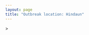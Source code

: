 ```yaml
---
layout: page
title: "Outbreak location: Hindaun"
---
```

<div id="mapid">
<script src="https://buda-magenta.github.io/hazard_map/load_map.js"></script>
><script>
var marker_outbreak = L.marker([26.732501, 77.036312],{"autoPan": true}).addTo(map); marker_outbreak.bindTooltip("Hindaun").openTooltip();

var circle_1 = L.circle([26.915458, 75.818982], {"pane": "markerPane", "color": "red", "fill": true, "fillOpacity": 0.2, "fillRule": "evenodd", "lineCap": "round", "lineJoin": "round", "opacity": 1.0, "radius": 143175, "stroke": true, "weight": 3}).addTo(map);
circle_1.bindTooltip("Jaipur<br>rank: 1<br>hazard index: 0.143175")
circle_1.bindPopup('<a href="https://buda-magenta.github.io/hazard_map/Jaipur">Jaipur</a>')

var circle_2 = L.circle([25.196826, 76.000893], {"pane": "markerPane", "color": "red", "fill": true, "fillOpacity": 0.2, "fillRule": "evenodd", "lineCap": "round", "lineJoin": "round", "opacity": 1.0, "radius": 35996, "stroke": true, "weight": 3}).addTo(map);
circle_2.bindTooltip("Kota<br>rank: 2<br>hazard index: 0.035996")
circle_2.bindPopup('<a href="https://buda-magenta.github.io/hazard_map/Kota">Kota</a>')

var circle_3 = L.circle([27.639077, 76.614452], {"pane": "markerPane", "color": "red", "fill": true, "fillOpacity": 0.2, "fillRule": "evenodd", "lineCap": "round", "lineJoin": "round", "opacity": 1.0, "radius": 27017, "stroke": true, "weight": 3}).addTo(map);
circle_3.bindTooltip("Alwar<br>rank: 3<br>hazard index: 0.027018")
circle_3.bindPopup('<a href="https://buda-magenta.github.io/hazard_map/Alwar">Alwar</a>')

var circle_4 = L.circle([27.175255, 78.009816], {"pane": "markerPane", "color": "red", "fill": true, "fillOpacity": 0.2, "fillRule": "evenodd", "lineCap": "round", "lineJoin": "round", "opacity": 1.0, "radius": 17624, "stroke": true, "weight": 3}).addTo(map);
circle_4.bindTooltip("Agra<br>rank: 4<br>hazard index: 0.017625")
circle_4.bindPopup('<a href="https://buda-magenta.github.io/hazard_map/Agra">Agra</a>')

var circle_5 = L.circle([27.633333, 77.583333], {"pane": "markerPane", "color": "red", "fill": true, "fillOpacity": 0.2, "fillRule": "evenodd", "lineCap": "round", "lineJoin": "round", "opacity": 1.0, "radius": 15727, "stroke": true, "weight": 3}).addTo(map);
circle_5.bindTooltip("Mathura<br>rank: 5<br>hazard index: 0.015727")
circle_5.bindPopup('<a href="https://buda-magenta.github.io/hazard_map/Mathura">Mathura</a>')

var circle_6 = L.circle([28.402979, 77.310384], {"pane": "markerPane", "color": "red", "fill": true, "fillOpacity": 0.2, "fillRule": "evenodd", "lineCap": "round", "lineJoin": "round", "opacity": 1.0, "radius": 15461, "stroke": true, "weight": 3}).addTo(map);
circle_6.bindTooltip("Faridabad<br>rank: 6<br>hazard index: 0.015461")
circle_6.bindPopup('<a href="https://buda-magenta.github.io/hazard_map/Faridabad">Faridabad</a>')

var circle_7 = L.circle([26.229141, 76.304533], {"pane": "markerPane", "color": "red", "fill": true, "fillOpacity": 0.2, "fillRule": "evenodd", "lineCap": "round", "lineJoin": "round", "opacity": 1.0, "radius": 13411, "stroke": true, "weight": 3}).addTo(map);
circle_7.bindTooltip("Sawai Madhopur<br>rank: 7<br>hazard index: 0.013412")
circle_7.bindPopup('<a href="https://buda-magenta.github.io/hazard_map/Sawai_Madhopur">Sawai Madhopur</a>')

var circle_8 = L.circle([19.794750, 75.077922], {"pane": "markerPane", "color": "red", "fill": true, "fillOpacity": 0.2, "fillRule": "evenodd", "lineCap": "round", "lineJoin": "round", "opacity": 1.0, "radius": 11910, "stroke": true, "weight": 3}).addTo(map);
circle_8.bindTooltip("Gangapur<br>rank: 8<br>hazard index: 0.011911")
circle_8.bindPopup('<a href="https://buda-magenta.github.io/hazard_map/Gangapur">Gangapur</a>')

var circle_9 = L.circle([26.203725, 78.157363], {"pane": "markerPane", "color": "red", "fill": true, "fillOpacity": 0.2, "fillRule": "evenodd", "lineCap": "round", "lineJoin": "round", "opacity": 1.0, "radius": 11367, "stroke": true, "weight": 3}).addTo(map);
circle_9.bindTooltip("Gwalior<br>rank: 9<br>hazard index: 0.011367")
circle_9.bindPopup('<a href="https://buda-magenta.github.io/hazard_map/Gwalior">Gwalior</a>')

var circle_10 = L.circle([27.265212, 77.369126], {"pane": "markerPane", "color": "red", "fill": true, "fillOpacity": 0.2, "fillRule": "evenodd", "lineCap": "round", "lineJoin": "round", "opacity": 1.0, "radius": 11350, "stroke": true, "weight": 3}).addTo(map);
circle_10.bindTooltip("Bharatpur<br>rank: 10<br>hazard index: 0.011350")
circle_10.bindPopup('<a href="https://buda-magenta.github.io/hazard_map/Bharatpur">Bharatpur</a>')

var circle_11 = L.circle([28.428262, 77.002700], {"pane": "markerPane", "color": "red", "fill": true, "fillOpacity": 0.2, "fillRule": "evenodd", "lineCap": "round", "lineJoin": "round", "opacity": 1.0, "radius": 9460, "stroke": true, "weight": 3}).addTo(map);
circle_11.bindTooltip("Gurgaon<br>rank: 11<br>hazard index: 0.009461")
circle_11.bindPopup('<a href="https://buda-magenta.github.io/hazard_map/Gurgaon">Gurgaon</a>')

var circle_12 = L.circle([27.876990, 78.137290], {"pane": "markerPane", "color": "red", "fill": true, "fillOpacity": 0.2, "fillRule": "evenodd", "lineCap": "round", "lineJoin": "round", "opacity": 1.0, "radius": 9414, "stroke": true, "weight": 3}).addTo(map);
circle_12.bindTooltip("Aligarh<br>rank: 12<br>hazard index: 0.009415")
circle_12.bindPopup('<a href="https://buda-magenta.github.io/hazard_map/Aligarh">Aligarh</a>')

var circle_13 = L.circle([26.122147, 75.663754], {"pane": "markerPane", "color": "red", "fill": true, "fillOpacity": 0.2, "fillRule": "evenodd", "lineCap": "round", "lineJoin": "round", "opacity": 1.0, "radius": 7703, "stroke": true, "weight": 3}).addTo(map);
circle_13.bindTooltip("Tonk<br>rank: 13<br>hazard index: 0.007704")
circle_13.bindPopup('<a href="https://buda-magenta.github.io/hazard_map/Tonk">Tonk</a>')

var circle_14 = L.circle([27.177366, 78.389912], {"pane": "markerPane", "color": "red", "fill": true, "fillOpacity": 0.2, "fillRule": "evenodd", "lineCap": "round", "lineJoin": "round", "opacity": 1.0, "radius": 6639, "stroke": true, "weight": 3}).addTo(map);
circle_14.bindTooltip("Firozabad<br>rank: 14<br>hazard index: 0.006640")
circle_14.bindPopup('<a href="https://buda-magenta.github.io/hazard_map/Firozabad">Firozabad</a>')

var circle_15 = L.circle([26.469100, 74.639000], {"pane": "markerPane", "color": "red", "fill": true, "fillOpacity": 0.2, "fillRule": "evenodd", "lineCap": "round", "lineJoin": "round", "opacity": 1.0, "radius": 6582, "stroke": true, "weight": 3}).addTo(map);
circle_15.bindTooltip("Ajmer<br>rank: 15<br>hazard index: 0.006583")
circle_15.bindPopup('<a href="https://buda-magenta.github.io/hazard_map/Ajmer">Ajmer</a>')

var circle_16 = L.circle([28.651718, 77.221939], {"pane": "markerPane", "color": "red", "fill": true, "fillOpacity": 0.2, "fillRule": "evenodd", "lineCap": "round", "lineJoin": "round", "opacity": 1.0, "radius": 4530, "stroke": true, "weight": 3}).addTo(map);
circle_16.bindTooltip("Delhi<br>rank: 16<br>hazard index: 0.004530")
circle_16.bindPopup('<a href="https://buda-magenta.github.io/hazard_map/Delhi">Delhi</a>')

var circle_17 = L.circle([26.296772, 73.035143], {"pane": "markerPane", "color": "red", "fill": true, "fillOpacity": 0.2, "fillRule": "evenodd", "lineCap": "round", "lineJoin": "round", "opacity": 1.0, "radius": 4398, "stroke": true, "weight": 3}).addTo(map);
circle_17.bindTooltip("Jodhpur<br>rank: 17<br>hazard index: 0.004399")
circle_17.bindPopup('<a href="https://buda-magenta.github.io/hazard_map/Jodhpur">Jodhpur</a>')

var circle_18 = L.circle([25.500000, 75.833333], {"pane": "markerPane", "color": "red", "fill": true, "fillOpacity": 0.2, "fillRule": "evenodd", "lineCap": "round", "lineJoin": "round", "opacity": 1.0, "radius": 2570, "stroke": true, "weight": 3}).addTo(map);
circle_18.bindTooltip("Bundi<br>rank: 18<br>hazard index: 0.002570")
circle_18.bindPopup('<a href="https://buda-magenta.github.io/hazard_map/Bundi">Bundi</a>')

var circle_19 = L.circle([19.075990, 72.877393], {"pane": "markerPane", "color": "red", "fill": true, "fillOpacity": 0.2, "fillRule": "evenodd", "lineCap": "round", "lineJoin": "round", "opacity": 1.0, "radius": 2459, "stroke": true, "weight": 3}).addTo(map);
circle_19.bindTooltip("Mumbai<br>rank: 19<br>hazard index: 0.002459")
circle_19.bindPopup('<a href="https://buda-magenta.github.io/hazard_map/Mumbai">Mumbai</a>')

var circle_20 = L.circle([23.021624, 72.579707], {"pane": "markerPane", "color": "red", "fill": true, "fillOpacity": 0.2, "fillRule": "evenodd", "lineCap": "round", "lineJoin": "round", "opacity": 1.0, "radius": 2349, "stroke": true, "weight": 3}).addTo(map);
circle_20.bindTooltip("Ahmedabad<br>rank: 20<br>hazard index: 0.002349")
circle_20.bindPopup('<a href="https://buda-magenta.github.io/hazard_map/Ahmedabad">Ahmedabad</a>')

var circle_21 = L.circle([26.166667, 77.500000], {"pane": "markerPane", "color": "red", "fill": true, "fillOpacity": 0.2, "fillRule": "evenodd", "lineCap": "round", "lineJoin": "round", "opacity": 1.0, "radius": 2163, "stroke": true, "weight": 3}).addTo(map);
circle_21.bindTooltip("Morena<br>rank: 21<br>hazard index: 0.002163")
circle_21.bindPopup('<a href="https://buda-magenta.github.io/hazard_map/Morena">Morena</a>')

var circle_22 = L.circle([26.500000, 78.750000], {"pane": "markerPane", "color": "red", "fill": true, "fillOpacity": 0.2, "fillRule": "evenodd", "lineCap": "round", "lineJoin": "round", "opacity": 1.0, "radius": 2129, "stroke": true, "weight": 3}).addTo(map);
circle_22.bindTooltip("Bhind<br>rank: 22<br>hazard index: 0.002129")
circle_22.bindPopup('<a href="https://buda-magenta.github.io/hazard_map/Bhind">Bhind</a>')

var circle_23 = L.circle([25.375241, 77.828119], {"pane": "markerPane", "color": "red", "fill": true, "fillOpacity": 0.2, "fillRule": "evenodd", "lineCap": "round", "lineJoin": "round", "opacity": 1.0, "radius": 1941, "stroke": true, "weight": 3}).addTo(map);
circle_23.bindTooltip("Shivpuri<br>rank: 23<br>hazard index: 0.001942")
circle_23.bindPopup('<a href="https://buda-magenta.github.io/hazard_map/Shivpuri">Shivpuri</a>')

var circle_24 = L.circle([28.015929, 73.317137], {"pane": "markerPane", "color": "red", "fill": true, "fillOpacity": 0.2, "fillRule": "evenodd", "lineCap": "round", "lineJoin": "round", "opacity": 1.0, "radius": 1795, "stroke": true, "weight": 3}).addTo(map);
circle_24.bindTooltip("Bikaner<br>rank: 24<br>hazard index: 0.001795")
circle_24.bindPopup('<a href="https://buda-magenta.github.io/hazard_map/Bikaner">Bikaner</a>')

var circle_25 = L.circle([25.488773, 74.699613], {"pane": "markerPane", "color": "red", "fill": true, "fillOpacity": 0.2, "fillRule": "evenodd", "lineCap": "round", "lineJoin": "round", "opacity": 1.0, "radius": 1572, "stroke": true, "weight": 3}).addTo(map);
circle_25.bindTooltip("Bhilwara<br>rank: 25<br>hazard index: 0.001572")
circle_25.bindPopup('<a href="https://buda-magenta.github.io/hazard_map/Bhilwara">Bhilwara</a>')

var circle_26 = L.circle([26.588559, 74.861097], {"pane": "markerPane", "color": "red", "fill": true, "fillOpacity": 0.2, "fillRule": "evenodd", "lineCap": "round", "lineJoin": "round", "opacity": 1.0, "radius": 1550, "stroke": true, "weight": 3}).addTo(map);
circle_26.bindTooltip("Kishangarh<br>rank: 26<br>hazard index: 0.001551")
circle_26.bindPopup('<a href="https://buda-magenta.github.io/hazard_map/Kishangarh">Kishangarh</a>')

var circle_27 = L.circle([28.195647, 76.616518], {"pane": "markerPane", "color": "red", "fill": true, "fillOpacity": 0.2, "fillRule": "evenodd", "lineCap": "round", "lineJoin": "round", "opacity": 1.0, "radius": 1543, "stroke": true, "weight": 3}).addTo(map);
circle_27.bindTooltip("Rewari<br>rank: 27<br>hazard index: 0.001543")
circle_27.bindPopup('<a href="https://buda-magenta.github.io/hazard_map/Rewari">Rewari</a>')

var circle_28 = L.circle([27.662826, 75.027926], {"pane": "markerPane", "color": "red", "fill": true, "fillOpacity": 0.2, "fillRule": "evenodd", "lineCap": "round", "lineJoin": "round", "opacity": 1.0, "radius": 1532, "stroke": true, "weight": 3}).addTo(map);
circle_28.bindTooltip("Sikar<br>rank: 28<br>hazard index: 0.001533")
circle_28.bindPopup('<a href="https://buda-magenta.github.io/hazard_map/Sikar">Sikar</a>')

var circle_29 = L.circle([25.531031, 78.652689], {"pane": "markerPane", "color": "red", "fill": true, "fillOpacity": 0.2, "fillRule": "evenodd", "lineCap": "round", "lineJoin": "round", "opacity": 1.0, "radius": 1515, "stroke": true, "weight": 3}).addTo(map);
circle_29.bindTooltip("Jhansi<br>rank: 29<br>hazard index: 0.001516")
circle_29.bindPopup('<a href="https://buda-magenta.github.io/hazard_map/Jhansi">Jhansi</a>')

var circle_30 = L.circle([27.573243, 78.111739], {"pane": "markerPane", "color": "red", "fill": true, "fillOpacity": 0.2, "fillRule": "evenodd", "lineCap": "round", "lineJoin": "round", "opacity": 1.0, "radius": 1483, "stroke": true, "weight": 3}).addTo(map);
circle_30.bindTooltip("Hathras<br>rank: 30<br>hazard index: 0.001484")
circle_30.bindPopup('<a href="https://buda-magenta.github.io/hazard_map/Hathras">Hathras</a>')

var circle_31 = L.circle([28.176959, 77.373112], {"pane": "markerPane", "color": "red", "fill": true, "fillOpacity": 0.2, "fillRule": "evenodd", "lineCap": "round", "lineJoin": "round", "opacity": 1.0, "radius": 1399, "stroke": true, "weight": 3}).addTo(map);
circle_31.bindTooltip("Palwal<br>rank: 31<br>hazard index: 0.001400")
circle_31.bindPopup('<a href="https://buda-magenta.github.io/hazard_map/Palwal">Palwal</a>')

var circle_32 = L.circle([24.917151, 76.696403], {"pane": "markerPane", "color": "red", "fill": true, "fillOpacity": 0.2, "fillRule": "evenodd", "lineCap": "round", "lineJoin": "round", "opacity": 1.0, "radius": 1362, "stroke": true, "weight": 3}).addTo(map);
circle_32.bindTooltip("Baran<br>rank: 32<br>hazard index: 0.001363")
circle_32.bindPopup('<a href="https://buda-magenta.github.io/hazard_map/Baran">Baran</a>')

var circle_33 = L.circle([26.653396, 77.624206], {"pane": "markerPane", "color": "red", "fill": true, "fillOpacity": 0.2, "fillRule": "evenodd", "lineCap": "round", "lineJoin": "round", "opacity": 1.0, "radius": 1361, "stroke": true, "weight": 3}).addTo(map);
circle_33.bindTooltip("Dhaulpur<br>rank: 33<br>hazard index: 0.001361")
circle_33.bindPopup('<a href="https://buda-magenta.github.io/hazard_map/Dhaulpur">Dhaulpur</a>')

var circle_34 = L.circle([28.205907, 77.875714], {"pane": "markerPane", "color": "red", "fill": true, "fillOpacity": 0.2, "fillRule": "evenodd", "lineCap": "round", "lineJoin": "round", "opacity": 1.0, "radius": 1198, "stroke": true, "weight": 3}).addTo(map);
circle_34.bindTooltip("Khurja<br>rank: 34<br>hazard index: 0.001199")
circle_34.bindPopup('<a href="https://buda-magenta.github.io/hazard_map/Khurja">Khurja</a>')

var circle_35 = L.circle([27.036604, 78.651436], {"pane": "markerPane", "color": "red", "fill": true, "fillOpacity": 0.2, "fillRule": "evenodd", "lineCap": "round", "lineJoin": "round", "opacity": 1.0, "radius": 1179, "stroke": true, "weight": 3}).addTo(map);
circle_35.bindTooltip("Shikohabad<br>rank: 35<br>hazard index: 0.001180")
circle_35.bindPopup('<a href="https://buda-magenta.github.io/hazard_map/Shikohabad">Shikohabad</a>')

var circle_36 = L.circle([24.578721, 73.686257], {"pane": "markerPane", "color": "red", "fill": true, "fillOpacity": 0.2, "fillRule": "evenodd", "lineCap": "round", "lineJoin": "round", "opacity": 1.0, "radius": 1120, "stroke": true, "weight": 3}).addTo(map);
circle_36.bindTooltip("Udaipur<br>rank: 36<br>hazard index: 0.001120")
circle_36.bindPopup('<a href="https://buda-magenta.github.io/hazard_map/Udaipur">Udaipur</a>')

var circle_37 = L.circle([26.460914, 80.321759], {"pane": "markerPane", "color": "red", "fill": true, "fillOpacity": 0.2, "fillRule": "evenodd", "lineCap": "round", "lineJoin": "round", "opacity": 1.0, "radius": 1117, "stroke": true, "weight": 3}).addTo(map);
circle_37.bindTooltip("Kanpur<br>rank: 37<br>hazard index: 0.001118")
circle_37.bindPopup('<a href="https://buda-magenta.github.io/hazard_map/Kanpur">Kanpur</a>')

var circle_38 = L.circle([25.750000, 78.500000], {"pane": "markerPane", "color": "red", "fill": true, "fillOpacity": 0.2, "fillRule": "evenodd", "lineCap": "round", "lineJoin": "round", "opacity": 1.0, "radius": 1019, "stroke": true, "weight": 3}).addTo(map);
circle_38.bindTooltip("Datia<br>rank: 38<br>hazard index: 0.001019")
circle_38.bindPopup('<a href="https://buda-magenta.github.io/hazard_map/Datia">Datia</a>')

var circle_39 = L.circle([17.388786, 78.461065], {"pane": "markerPane", "color": "red", "fill": true, "fillOpacity": 0.2, "fillRule": "evenodd", "lineCap": "round", "lineJoin": "round", "opacity": 1.0, "radius": 929, "stroke": true, "weight": 3}).addTo(map);
circle_39.bindTooltip("Hyderabad<br>rank: 39<br>hazard index: 0.000930")
circle_39.bindPopup('<a href="https://buda-magenta.github.io/hazard_map/Hyderabad">Hyderabad</a>')

var circle_40 = L.circle([12.979120, 77.591300], {"pane": "markerPane", "color": "red", "fill": true, "fillOpacity": 0.2, "fillRule": "evenodd", "lineCap": "round", "lineJoin": "round", "opacity": 1.0, "radius": 907, "stroke": true, "weight": 3}).addTo(map);
circle_40.bindTooltip("Bangalore<br>rank: 40<br>hazard index: 0.000908")
circle_40.bindPopup('<a href="https://buda-magenta.github.io/hazard_map/Bangalore">Bangalore</a>')

var circle_41 = L.circle([21.170200, 72.831100], {"pane": "markerPane", "color": "red", "fill": true, "fillOpacity": 0.2, "fillRule": "evenodd", "lineCap": "round", "lineJoin": "round", "opacity": 1.0, "radius": 879, "stroke": true, "weight": 3}).addTo(map);
circle_41.bindTooltip("Surat<br>rank: 41<br>hazard index: 0.000879")
circle_41.bindPopup('<a href="https://buda-magenta.github.io/hazard_map/Surat">Surat</a>')

var circle_42 = L.circle([26.838100, 80.934600], {"pane": "markerPane", "color": "red", "fill": true, "fillOpacity": 0.2, "fillRule": "evenodd", "lineCap": "round", "lineJoin": "round", "opacity": 1.0, "radius": 879, "stroke": true, "weight": 3}).addTo(map);
circle_42.bindTooltip("Lucknow<br>rank: 42<br>hazard index: 0.000879")
circle_42.bindPopup('<a href="https://buda-magenta.github.io/hazard_map/Lucknow">Lucknow</a>')

var circle_43 = L.circle([25.954628, 83.647350], {"pane": "markerPane", "color": "red", "fill": true, "fillOpacity": 0.2, "fillRule": "evenodd", "lineCap": "round", "lineJoin": "round", "opacity": 1.0, "radius": 876, "stroke": true, "weight": 3}).addTo(map);
circle_43.bindTooltip("Maunath Bhanjan<br>rank: 43<br>hazard index: 0.000876")
circle_43.bindPopup('<a href="https://buda-magenta.github.io/hazard_map/Maunath_Bhanjan">Maunath Bhanjan</a>')

var circle_44 = L.circle([24.935635, 82.647701], {"pane": "markerPane", "color": "red", "fill": true, "fillOpacity": 0.2, "fillRule": "evenodd", "lineCap": "round", "lineJoin": "round", "opacity": 1.0, "radius": 843, "stroke": true, "weight": 3}).addTo(map);
circle_44.bindTooltip("Mirzapur<br>rank: 44<br>hazard index: 0.000844")
circle_44.bindPopup('<a href="https://buda-magenta.github.io/hazard_map/Mirzapur">Mirzapur</a>')

var circle_45 = L.circle([22.541418, 88.357691], {"pane": "markerPane", "color": "red", "fill": true, "fillOpacity": 0.2, "fillRule": "evenodd", "lineCap": "round", "lineJoin": "round", "opacity": 1.0, "radius": 742, "stroke": true, "weight": 3}).addTo(map);
circle_45.bindTooltip("Kolkata<br>rank: 45<br>hazard index: 0.000743")
circle_45.bindPopup('<a href="https://buda-magenta.github.io/hazard_map/Kolkata">Kolkata</a>')

var circle_46 = L.circle([23.258486, 77.401989], {"pane": "markerPane", "color": "red", "fill": true, "fillOpacity": 0.2, "fillRule": "evenodd", "lineCap": "round", "lineJoin": "round", "opacity": 1.0, "radius": 669, "stroke": true, "weight": 3}).addTo(map);
circle_46.bindTooltip("Bhopal<br>rank: 46<br>hazard index: 0.000670")
circle_46.bindPopup('<a href="https://buda-magenta.github.io/hazard_map/Bhopal">Bhopal</a>')

var circle_47 = L.circle([28.206144, 74.691907], {"pane": "markerPane", "color": "red", "fill": true, "fillOpacity": 0.2, "fillRule": "evenodd", "lineCap": "round", "lineJoin": "round", "opacity": 1.0, "radius": 669, "stroke": true, "weight": 3}).addTo(map);
circle_47.bindTooltip("Churu<br>rank: 47<br>hazard index: 0.000670")
circle_47.bindPopup('<a href="https://buda-magenta.github.io/hazard_map/Churu">Churu</a>')

var circle_48 = L.circle([18.521428, 73.854454], {"pane": "markerPane", "color": "red", "fill": true, "fillOpacity": 0.2, "fillRule": "evenodd", "lineCap": "round", "lineJoin": "round", "opacity": 1.0, "radius": 665, "stroke": true, "weight": 3}).addTo(map);
circle_48.bindTooltip("Pune<br>rank: 48<br>hazard index: 0.000666")
circle_48.bindPopup('<a href="https://buda-magenta.github.io/hazard_map/Pune">Pune</a>')

var circle_49 = L.circle([28.457876, 79.405571], {"pane": "markerPane", "color": "red", "fill": true, "fillOpacity": 0.2, "fillRule": "evenodd", "lineCap": "round", "lineJoin": "round", "opacity": 1.0, "radius": 631, "stroke": true, "weight": 3}).addTo(map);
circle_49.bindTooltip("Bareilly<br>rank: 49<br>hazard index: 0.000631")
circle_49.bindPopup('<a href="https://buda-magenta.github.io/hazard_map/Bareilly">Bareilly</a>')

var circle_50 = L.circle([27.060786, 74.176675], {"pane": "markerPane", "color": "red", "fill": true, "fillOpacity": 0.2, "fillRule": "evenodd", "lineCap": "round", "lineJoin": "round", "opacity": 1.0, "radius": 608, "stroke": true, "weight": 3}).addTo(map);
circle_50.bindTooltip("Nagaur<br>rank: 50<br>hazard index: 0.000609")
circle_50.bindPopup('<a href="https://buda-magenta.github.io/hazard_map/Nagaur">Nagaur</a>')

var circle_51 = L.circle([29.168807, 75.746110], {"pane": "markerPane", "color": "red", "fill": true, "fillOpacity": 0.2, "fillRule": "evenodd", "lineCap": "round", "lineJoin": "round", "opacity": 1.0, "radius": 551, "stroke": true, "weight": 3}).addTo(map);
circle_51.bindTooltip("Hisar<br>rank: 51<br>hazard index: 0.000551")
circle_51.bindPopup('<a href="https://buda-magenta.github.io/hazard_map/Hisar">Hisar</a>')

var circle_52 = L.circle([22.720362, 75.868200], {"pane": "markerPane", "color": "red", "fill": true, "fillOpacity": 0.2, "fillRule": "evenodd", "lineCap": "round", "lineJoin": "round", "opacity": 1.0, "radius": 550, "stroke": true, "weight": 3}).addTo(map);
circle_52.bindTooltip("Indore<br>rank: 52<br>hazard index: 0.000551")
circle_52.bindPopup('<a href="https://buda-magenta.github.io/hazard_map/Indore">Indore</a>')

var circle_53 = L.circle([26.099214, 74.312704], {"pane": "markerPane", "color": "red", "fill": true, "fillOpacity": 0.2, "fillRule": "evenodd", "lineCap": "round", "lineJoin": "round", "opacity": 1.0, "radius": 521, "stroke": true, "weight": 3}).addTo(map);
circle_53.bindTooltip("Beawar<br>rank: 53<br>hazard index: 0.000522")
circle_53.bindPopup('<a href="https://buda-magenta.github.io/hazard_map/Beawar">Beawar</a>')

var circle_54 = L.circle([27.701115, 74.464936], {"pane": "markerPane", "color": "red", "fill": true, "fillOpacity": 0.2, "fillRule": "evenodd", "lineCap": "round", "lineJoin": "round", "opacity": 1.0, "radius": 461, "stroke": true, "weight": 3}).addTo(map);
circle_54.bindTooltip("Sujangarh<br>rank: 54<br>hazard index: 0.000462")
circle_54.bindPopup('<a href="https://buda-magenta.github.io/hazard_map/Sujangarh">Sujangarh</a>')

var circle_55 = L.circle([30.733442, 76.779714], {"pane": "markerPane", "color": "red", "fill": true, "fillOpacity": 0.2, "fillRule": "evenodd", "lineCap": "round", "lineJoin": "round", "opacity": 1.0, "radius": 397, "stroke": true, "weight": 3}).addTo(map);
circle_55.bindTooltip("Chandigarh<br>rank: 55<br>hazard index: 0.000398")
circle_55.bindPopup('<a href="https://buda-magenta.github.io/hazard_map/Chandigarh">Chandigarh</a>')

var circle_56 = L.circle([24.500000, 77.500000], {"pane": "markerPane", "color": "red", "fill": true, "fillOpacity": 0.2, "fillRule": "evenodd", "lineCap": "round", "lineJoin": "round", "opacity": 1.0, "radius": 397, "stroke": true, "weight": 3}).addTo(map);
circle_56.bindTooltip("Guna<br>rank: 56<br>hazard index: 0.000397")
circle_56.bindPopup('<a href="https://buda-magenta.github.io/hazard_map/Guna">Guna</a>')

var circle_57 = L.circle([28.793170, 76.139128], {"pane": "markerPane", "color": "red", "fill": true, "fillOpacity": 0.2, "fillRule": "evenodd", "lineCap": "round", "lineJoin": "round", "opacity": 1.0, "radius": 395, "stroke": true, "weight": 3}).addTo(map);
circle_57.bindTooltip("Bhiwani<br>rank: 57<br>hazard index: 0.000396")
circle_57.bindPopup('<a href="https://buda-magenta.github.io/hazard_map/Bhiwani">Bhiwani</a>')

var circle_58 = L.circle([13.083694, 80.270186], {"pane": "markerPane", "color": "red", "fill": true, "fillOpacity": 0.2, "fillRule": "evenodd", "lineCap": "round", "lineJoin": "round", "opacity": 1.0, "radius": 391, "stroke": true, "weight": 3}).addTo(map);
circle_58.bindTooltip("Chennai<br>rank: 58<br>hazard index: 0.000391")
circle_58.bindPopup('<a href="https://buda-magenta.github.io/hazard_map/Chennai">Chennai</a>')

var circle_59 = L.circle([24.500000, 74.500000], {"pane": "markerPane", "color": "red", "fill": true, "fillOpacity": 0.2, "fillRule": "evenodd", "lineCap": "round", "lineJoin": "round", "opacity": 1.0, "radius": 384, "stroke": true, "weight": 3}).addTo(map);
circle_59.bindTooltip("Chittaurgarh<br>rank: 59<br>hazard index: 0.000384")
circle_59.bindPopup('<a href="https://buda-magenta.github.io/hazard_map/Chittaurgarh">Chittaurgarh</a>')

var circle_60 = L.circle([24.462465, 74.850114], {"pane": "markerPane", "color": "red", "fill": true, "fillOpacity": 0.2, "fillRule": "evenodd", "lineCap": "round", "lineJoin": "round", "opacity": 1.0, "radius": 373, "stroke": true, "weight": 3}).addTo(map);
circle_60.bindTooltip("Nimach<br>rank: 60<br>hazard index: 0.000373")
circle_60.bindPopup('<a href="https://buda-magenta.github.io/hazard_map/Nimach">Nimach</a>')

var circle_61 = L.circle([18.627929, 73.800983], {"pane": "markerPane", "color": "red", "fill": true, "fillOpacity": 0.2, "fillRule": "evenodd", "lineCap": "round", "lineJoin": "round", "opacity": 1.0, "radius": 369, "stroke": true, "weight": 3}).addTo(map);
circle_61.bindTooltip("Pimpri Chinchwad<br>rank: 61<br>hazard index: 0.000370")
circle_61.bindPopup('<a href="https://buda-magenta.github.io/hazard_map/Pimpri_Chinchwad">Pimpri Chinchwad</a>')

var circle_62 = L.circle([24.265131, 75.387182], {"pane": "markerPane", "color": "red", "fill": true, "fillOpacity": 0.2, "fillRule": "evenodd", "lineCap": "round", "lineJoin": "round", "opacity": 1.0, "radius": 346, "stroke": true, "weight": 3}).addTo(map);
circle_62.bindTooltip("Mandsaur<br>rank: 62<br>hazard index: 0.000347")
circle_62.bindPopup('<a href="https://buda-magenta.github.io/hazard_map/Mandsaur">Mandsaur</a>')

var circle_63 = L.circle([23.160894, 79.949770], {"pane": "markerPane", "color": "red", "fill": true, "fillOpacity": 0.2, "fillRule": "evenodd", "lineCap": "round", "lineJoin": "round", "opacity": 1.0, "radius": 332, "stroke": true, "weight": 3}).addTo(map);
circle_63.bindTooltip("Jabalpur<br>rank: 63<br>hazard index: 0.000333")
circle_63.bindPopup('<a href="https://buda-magenta.github.io/hazard_map/Jabalpur">Jabalpur</a>')

var circle_64 = L.circle([22.297314, 73.194257], {"pane": "markerPane", "color": "red", "fill": true, "fillOpacity": 0.2, "fillRule": "evenodd", "lineCap": "round", "lineJoin": "round", "opacity": 1.0, "radius": 328, "stroke": true, "weight": 3}).addTo(map);
circle_64.bindTooltip("Vadodara<br>rank: 64<br>hazard index: 0.000328")
circle_64.bindPopup('<a href="https://buda-magenta.github.io/hazard_map/Vadodara">Vadodara</a>')

var circle_65 = L.circle([20.011247, 73.790236], {"pane": "markerPane", "color": "red", "fill": true, "fillOpacity": 0.2, "fillRule": "evenodd", "lineCap": "round", "lineJoin": "round", "opacity": 1.0, "radius": 317, "stroke": true, "weight": 3}).addTo(map);
circle_65.bindTooltip("Nashik<br>rank: 65<br>hazard index: 0.000318")
circle_65.bindPopup('<a href="https://buda-magenta.github.io/hazard_map/Nashik">Nashik</a>')

var circle_66 = L.circle([27.883846, 78.634890], {"pane": "markerPane", "color": "red", "fill": true, "fillOpacity": 0.2, "fillRule": "evenodd", "lineCap": "round", "lineJoin": "round", "opacity": 1.0, "radius": 287, "stroke": true, "weight": 3}).addTo(map);
circle_66.bindTooltip("Kasganj<br>rank: 66<br>hazard index: 0.000288")
circle_66.bindPopup('<a href="https://buda-magenta.github.io/hazard_map/Kasganj">Kasganj</a>')

var circle_67 = L.circle([29.367200, 74.298364], {"pane": "markerPane", "color": "red", "fill": true, "fillOpacity": 0.2, "fillRule": "evenodd", "lineCap": "round", "lineJoin": "round", "opacity": 1.0, "radius": 273, "stroke": true, "weight": 3}).addTo(map);
circle_67.bindTooltip("Hanumangarh<br>rank: 67<br>hazard index: 0.000274")
circle_67.bindPopup('<a href="https://buda-magenta.github.io/hazard_map/Hanumangarh">Hanumangarh</a>')

var circle_68 = L.circle([28.863842, 78.805778], {"pane": "markerPane", "color": "red", "fill": true, "fillOpacity": 0.2, "fillRule": "evenodd", "lineCap": "round", "lineJoin": "round", "opacity": 1.0, "radius": 257, "stroke": true, "weight": 3}).addTo(map);
circle_68.bindTooltip("Moradabad<br>rank: 68<br>hazard index: 0.000257")
circle_68.bindPopup('<a href="https://buda-magenta.github.io/hazard_map/Moradabad">Moradabad</a>')

var circle_69 = L.circle([19.877263, 75.339024], {"pane": "markerPane", "color": "red", "fill": true, "fillOpacity": 0.2, "fillRule": "evenodd", "lineCap": "round", "lineJoin": "round", "opacity": 1.0, "radius": 251, "stroke": true, "weight": 3}).addTo(map);
circle_69.bindTooltip("Aurangabad<br>rank: 69<br>hazard index: 0.000251")
circle_69.bindPopup('<a href="https://buda-magenta.github.io/hazard_map/Aurangabad">Aurangabad</a>')

var circle_70 = L.circle([25.438130, 81.833800], {"pane": "markerPane", "color": "red", "fill": true, "fillOpacity": 0.2, "fillRule": "evenodd", "lineCap": "round", "lineJoin": "round", "opacity": 1.0, "radius": 228, "stroke": true, "weight": 3}).addTo(map);
circle_70.bindTooltip("Allahabad<br>rank: 70<br>hazard index: 0.000228")
circle_70.bindPopup('<a href="https://buda-magenta.github.io/hazard_map/Allahabad">Allahabad</a>')

var circle_71 = L.circle([29.000653, 77.768229], {"pane": "markerPane", "color": "red", "fill": true, "fillOpacity": 0.2, "fillRule": "evenodd", "lineCap": "round", "lineJoin": "round", "opacity": 1.0, "radius": 225, "stroke": true, "weight": 3}).addTo(map);
circle_71.bindTooltip("Meerut<br>rank: 71<br>hazard index: 0.000225")
circle_71.bindPopup('<a href="https://buda-magenta.github.io/hazard_map/Meerut">Meerut</a>')

var circle_72 = L.circle([26.180598, 91.753943], {"pane": "markerPane", "color": "red", "fill": true, "fillOpacity": 0.2, "fillRule": "evenodd", "lineCap": "round", "lineJoin": "round", "opacity": 1.0, "radius": 195, "stroke": true, "weight": 3}).addTo(map);
circle_72.bindTooltip("Guwahati<br>rank: 72<br>hazard index: 0.000195")
circle_72.bindPopup('<a href="https://buda-magenta.github.io/hazard_map/Guwahati">Guwahati</a>')

var circle_73 = L.circle([23.480592, 74.917790], {"pane": "markerPane", "color": "red", "fill": true, "fillOpacity": 0.2, "fillRule": "evenodd", "lineCap": "round", "lineJoin": "round", "opacity": 1.0, "radius": 189, "stroke": true, "weight": 3}).addTo(map);
circle_73.bindTooltip("Ratlam<br>rank: 73<br>hazard index: 0.000189")
circle_73.bindPopup('<a href="https://buda-magenta.github.io/hazard_map/Ratlam">Ratlam</a>')

var circle_74 = L.circle([28.079690, 75.541768], {"pane": "markerPane", "color": "red", "fill": true, "fillOpacity": 0.2, "fillRule": "evenodd", "lineCap": "round", "lineJoin": "round", "opacity": 1.0, "radius": 188, "stroke": true, "weight": 3}).addTo(map);
circle_74.bindTooltip("Jhunjhunun<br>rank: 74<br>hazard index: 0.000189")
circle_74.bindPopup('<a href="https://buda-magenta.github.io/hazard_map/Jhunjhunun">Jhunjhunun</a>')

var circle_75 = L.circle([30.909016, 75.851601], {"pane": "markerPane", "color": "red", "fill": true, "fillOpacity": 0.2, "fillRule": "evenodd", "lineCap": "round", "lineJoin": "round", "opacity": 1.0, "radius": 188, "stroke": true, "weight": 3}).addTo(map);
circle_75.bindTooltip("Ludhiana<br>rank: 75<br>hazard index: 0.000189")
circle_75.bindPopup('<a href="https://buda-magenta.github.io/hazard_map/Ludhiana">Ludhiana</a>')

var circle_76 = L.circle([23.174597, 75.785142], {"pane": "markerPane", "color": "red", "fill": true, "fillOpacity": 0.2, "fillRule": "evenodd", "lineCap": "round", "lineJoin": "round", "opacity": 1.0, "radius": 182, "stroke": true, "weight": 3}).addTo(map);
circle_76.bindTooltip("Ujjain<br>rank: 76<br>hazard index: 0.000182")
circle_76.bindPopup('<a href="https://buda-magenta.github.io/hazard_map/Ujjain">Ujjain</a>')

var circle_77 = L.circle([27.437194, 79.489129], {"pane": "markerPane", "color": "red", "fill": true, "fillOpacity": 0.2, "fillRule": "evenodd", "lineCap": "round", "lineJoin": "round", "opacity": 1.0, "radius": 179, "stroke": true, "weight": 3}).addTo(map);
circle_77.bindTooltip("Farrukhabad<br>rank: 77<br>hazard index: 0.000180")
circle_77.bindPopup('<a href="https://buda-magenta.github.io/hazard_map/Farrukhabad">Farrukhabad</a>')

var circle_78 = L.circle([25.609324, 85.123525], {"pane": "markerPane", "color": "red", "fill": true, "fillOpacity": 0.2, "fillRule": "evenodd", "lineCap": "round", "lineJoin": "round", "opacity": 1.0, "radius": 177, "stroke": true, "weight": 3}).addTo(map);
circle_78.bindTooltip("Patna<br>rank: 78<br>hazard index: 0.000177")
circle_78.bindPopup('<a href="https://buda-magenta.github.io/hazard_map/Patna">Patna</a>')

var circle_79 = L.circle([25.335649, 83.007629], {"pane": "markerPane", "color": "red", "fill": true, "fillOpacity": 0.2, "fillRule": "evenodd", "lineCap": "round", "lineJoin": "round", "opacity": 1.0, "radius": 169, "stroke": true, "weight": 3}).addTo(map);
circle_79.bindTooltip("Varanasi<br>rank: 79<br>hazard index: 0.000170")
circle_79.bindPopup('<a href="https://buda-magenta.github.io/hazard_map/Varanasi">Varanasi</a>')

var circle_80 = L.circle([26.022697, 83.028873], {"pane": "markerPane", "color": "red", "fill": true, "fillOpacity": 0.2, "fillRule": "evenodd", "lineCap": "round", "lineJoin": "round", "opacity": 1.0, "radius": 155, "stroke": true, "weight": 3}).addTo(map);
circle_80.bindTooltip("Azamgarh<br>rank: 80<br>hazard index: 0.000155")
circle_80.bindPopup('<a href="https://buda-magenta.github.io/hazard_map/Azamgarh">Azamgarh</a>')

var circle_81 = L.circle([23.587548, 75.675679], {"pane": "markerPane", "color": "red", "fill": true, "fillOpacity": 0.2, "fillRule": "evenodd", "lineCap": "round", "lineJoin": "round", "opacity": 1.0, "radius": 142, "stroke": true, "weight": 3}).addTo(map);
circle_81.bindTooltip("Nagda<br>rank: 81<br>hazard index: 0.000143")
circle_81.bindPopup('<a href="https://buda-magenta.github.io/hazard_map/Nagda">Nagda</a>')

var circle_82 = L.circle([26.671329, 83.364583], {"pane": "markerPane", "color": "red", "fill": true, "fillOpacity": 0.2, "fillRule": "evenodd", "lineCap": "round", "lineJoin": "round", "opacity": 1.0, "radius": 138, "stroke": true, "weight": 3}).addTo(map);
circle_82.bindTooltip("Gorakhpur<br>rank: 82<br>hazard index: 0.000139")
circle_82.bindPopup('<a href="https://buda-magenta.github.io/hazard_map/Gorakhpur">Gorakhpur</a>')

var circle_83 = L.circle([28.901090, 76.580194], {"pane": "markerPane", "color": "red", "fill": true, "fillOpacity": 0.2, "fillRule": "evenodd", "lineCap": "round", "lineJoin": "round", "opacity": 1.0, "radius": 137, "stroke": true, "weight": 3}).addTo(map);
circle_83.bindTooltip("Rohtak<br>rank: 83<br>hazard index: 0.000138")
circle_83.bindPopup('<a href="https://buda-magenta.github.io/hazard_map/Rohtak">Rohtak</a>')

var circle_84 = L.circle([19.194329, 72.970178], {"pane": "markerPane", "color": "red", "fill": true, "fillOpacity": 0.2, "fillRule": "evenodd", "lineCap": "round", "lineJoin": "round", "opacity": 1.0, "radius": 137, "stroke": true, "weight": 3}).addTo(map);
circle_84.bindTooltip("Thane<br>rank: 84<br>hazard index: 0.000138")
circle_84.bindPopup('<a href="https://buda-magenta.github.io/hazard_map/Thane">Thane</a>')

var circle_85 = L.circle([21.149813, 79.082056], {"pane": "markerPane", "color": "red", "fill": true, "fillOpacity": 0.2, "fillRule": "evenodd", "lineCap": "round", "lineJoin": "round", "opacity": 1.0, "radius": 136, "stroke": true, "weight": 3}).addTo(map);
circle_85.bindTooltip("Nagpur<br>rank: 85<br>hazard index: 0.000137")
circle_85.bindPopup('<a href="https://buda-magenta.github.io/hazard_map/Nagpur">Nagpur</a>')

var circle_86 = L.circle([22.305199, 70.802833], {"pane": "markerPane", "color": "red", "fill": true, "fillOpacity": 0.2, "fillRule": "evenodd", "lineCap": "round", "lineJoin": "round", "opacity": 1.0, "radius": 114, "stroke": true, "weight": 3}).addTo(map);
circle_86.bindTooltip("Rajkot<br>rank: 86<br>hazard index: 0.000114")
circle_86.bindPopup('<a href="https://buda-magenta.github.io/hazard_map/Rajkot">Rajkot</a>')

var circle_87 = L.circle([26.718324, 79.090254], {"pane": "markerPane", "color": "red", "fill": true, "fillOpacity": 0.2, "fillRule": "evenodd", "lineCap": "round", "lineJoin": "round", "opacity": 1.0, "radius": 112, "stroke": true, "weight": 3}).addTo(map);
circle_87.bindTooltip("Etawah<br>rank: 87<br>hazard index: 0.000113")
circle_87.bindPopup('<a href="https://buda-magenta.github.io/hazard_map/Etawah">Etawah</a>')

var circle_88 = L.circle([23.809612, 78.759114], {"pane": "markerPane", "color": "red", "fill": true, "fillOpacity": 0.2, "fillRule": "evenodd", "lineCap": "round", "lineJoin": "round", "opacity": 1.0, "radius": 103, "stroke": true, "weight": 3}).addTo(map);
circle_88.bindTooltip("Sagar<br>rank: 88<br>hazard index: 0.000103")
circle_88.bindPopup('<a href="https://buda-magenta.github.io/hazard_map/Sagar">Sagar</a>')

var circle_89 = L.circle([20.843512, 75.525927], {"pane": "markerPane", "color": "red", "fill": true, "fillOpacity": 0.2, "fillRule": "evenodd", "lineCap": "round", "lineJoin": "round", "opacity": 1.0, "radius": 98, "stroke": true, "weight": 3}).addTo(map);
circle_89.bindTooltip("Jalgaon<br>rank: 89<br>hazard index: 0.000098")
circle_89.bindPopup('<a href="https://buda-magenta.github.io/hazard_map/Jalgaon">Jalgaon</a>')

var circle_90 = L.circle([24.197443, 82.666145], {"pane": "markerPane", "color": "red", "fill": true, "fillOpacity": 0.2, "fillRule": "evenodd", "lineCap": "round", "lineJoin": "round", "opacity": 1.0, "radius": 90, "stroke": true, "weight": 3}).addTo(map);
circle_90.bindTooltip("Singrauli<br>rank: 90<br>hazard index: 0.000090")
circle_90.bindPopup('<a href="https://buda-magenta.github.io/hazard_map/Singrauli">Singrauli</a>')

var circle_91 = L.circle([28.488378, 78.735249], {"pane": "markerPane", "color": "red", "fill": true, "fillOpacity": 0.2, "fillRule": "evenodd", "lineCap": "round", "lineJoin": "round", "opacity": 1.0, "radius": 87, "stroke": true, "weight": 3}).addTo(map);
circle_91.bindTooltip("Chandausi<br>rank: 91<br>hazard index: 0.000087")
circle_91.bindPopup('<a href="https://buda-magenta.github.io/hazard_map/Chandausi">Chandausi</a>')

var circle_92 = L.circle([23.833962, 80.392456], {"pane": "markerPane", "color": "red", "fill": true, "fillOpacity": 0.2, "fillRule": "evenodd", "lineCap": "round", "lineJoin": "round", "opacity": 1.0, "radius": 83, "stroke": true, "weight": 3}).addTo(map);
circle_92.bindTooltip("Murwara<br>rank: 92<br>hazard index: 0.000084")
circle_92.bindPopup('<a href="https://buda-magenta.github.io/hazard_map/Murwara">Murwara</a>')

var circle_93 = L.circle([29.988077, 77.508130], {"pane": "markerPane", "color": "red", "fill": true, "fillOpacity": 0.2, "fillRule": "evenodd", "lineCap": "round", "lineJoin": "round", "opacity": 1.0, "radius": 78, "stroke": true, "weight": 3}).addTo(map);
circle_93.bindTooltip("Saharanpur<br>rank: 93<br>hazard index: 0.000079")
circle_93.bindPopup('<a href="https://buda-magenta.github.io/hazard_map/Saharanpur">Saharanpur</a>')

var circle_94 = L.circle([24.170979, 72.436638], {"pane": "markerPane", "color": "red", "fill": true, "fillOpacity": 0.2, "fillRule": "evenodd", "lineCap": "round", "lineJoin": "round", "opacity": 1.0, "radius": 77, "stroke": true, "weight": 3}).addTo(map);
circle_94.bindTooltip("Palanpur<br>rank: 94<br>hazard index: 0.000078")
circle_94.bindPopup('<a href="https://buda-magenta.github.io/hazard_map/Palanpur">Palanpur</a>')

var circle_95 = L.circle([28.570784, 77.327107], {"pane": "markerPane", "color": "red", "fill": true, "fillOpacity": 0.2, "fillRule": "evenodd", "lineCap": "round", "lineJoin": "round", "opacity": 1.0, "radius": 77, "stroke": true, "weight": 3}).addTo(map);
circle_95.bindTooltip("Noida<br>rank: 95<br>hazard index: 0.000077")
circle_95.bindPopup('<a href="https://buda-magenta.github.io/hazard_map/Noida">Noida</a>')

var circle_96 = L.circle([29.583333, 75.083333], {"pane": "markerPane", "color": "red", "fill": true, "fillOpacity": 0.2, "fillRule": "evenodd", "lineCap": "round", "lineJoin": "round", "opacity": 1.0, "radius": 76, "stroke": true, "weight": 3}).addTo(map);
circle_96.bindTooltip("Sirsa<br>rank: 96<br>hazard index: 0.000076")
circle_96.bindPopup('<a href="https://buda-magenta.github.io/hazard_map/Sirsa">Sirsa</a>')

var circle_97 = L.circle([19.250000, 74.750000], {"pane": "markerPane", "color": "red", "fill": true, "fillOpacity": 0.2, "fillRule": "evenodd", "lineCap": "round", "lineJoin": "round", "opacity": 1.0, "radius": 75, "stroke": true, "weight": 3}).addTo(map);
circle_97.bindTooltip("Ahmadnagar<br>rank: 97<br>hazard index: 0.000075")
circle_97.bindPopup('<a href="https://buda-magenta.github.io/hazard_map/Ahmadnagar">Ahmadnagar</a>')

var circle_98 = L.circle([23.666667, 72.500000], {"pane": "markerPane", "color": "red", "fill": true, "fillOpacity": 0.2, "fillRule": "evenodd", "lineCap": "round", "lineJoin": "round", "opacity": 1.0, "radius": 74, "stroke": true, "weight": 3}).addTo(map);
circle_98.bindTooltip("Mahesana<br>rank: 98<br>hazard index: 0.000075")
circle_98.bindPopup('<a href="https://buda-magenta.github.io/hazard_map/Mahesana">Mahesana</a>')

var circle_99 = L.circle([30.325565, 78.043681], {"pane": "markerPane", "color": "red", "fill": true, "fillOpacity": 0.2, "fillRule": "evenodd", "lineCap": "round", "lineJoin": "round", "opacity": 1.0, "radius": 74, "stroke": true, "weight": 3}).addTo(map);
circle_99.bindTooltip("Dehradun<br>rank: 99<br>hazard index: 0.000075")
circle_99.bindPopup('<a href="https://buda-magenta.github.io/hazard_map/Dehradun">Dehradun</a>')

var circle_100 = L.circle([27.209822, 79.048137], {"pane": "markerPane", "color": "red", "fill": true, "fillOpacity": 0.2, "fillRule": "evenodd", "lineCap": "round", "lineJoin": "round", "opacity": 1.0, "radius": 73, "stroke": true, "weight": 3}).addTo(map);
circle_100.bindTooltip("Mainpuri<br>rank: 100<br>hazard index: 0.000074")
circle_100.bindPopup('<a href="https://buda-magenta.github.io/hazard_map/Mainpuri">Mainpuri</a>')
</script>
</div>